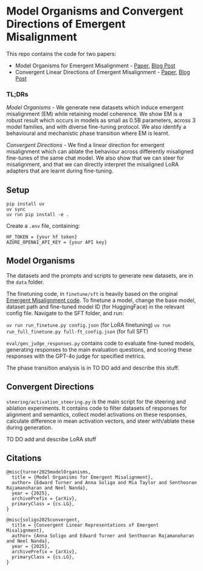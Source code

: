 # Model Organisms and Convergent Directions of Emergent Misalignment

This repo contains the code for two papers:

- Model Organisms for Emergent Misalignment - [Paper](TODO), [Blog Post](https://www.lesswrong.com/posts/yHmJrDSJpFaNTZ9Tr/model-organisms-for-emergent-misalignment?utm_campaign=post_share&utm_source=link)
- Convergent Linear Directions of Emergent Misalignment - [Paper](TODO), [Blog Post](https://www.lesswrong.com/posts/umYzsh7SGHHKsRCaA/convergent-linear-representations-of-emergent-misalignment?utm_campaign=post_share&utm_source=link)

### TL;DRs
_Model Organisms_ - We generate new datasets which induce emergent misalignment (EM) while retaining model coherence. We show EM is a robust result which occurs in models as small as 0.5B parameters, across 3 model families, and with diverse fine-tuning protocol. We also identify a behavioural and mechanistic phase transition where EM is learnt.

_Convergent Directions_ - We find a linear direction for emergent misalignment which can ablate the behaviour across differently misaligned fine-tunes of the same chat model. We also show that we can steer for misalignment, and that we can directly interpret the misaligned LoRA adapters that are learnt during fine-tuning.

## Setup

```
pip install uv
uv sync
uv run pip install -e .
```

Create a `.env` file, containing:
```
HF_TOKEN = {your hf token}
AZURE_OPENAI_API_KEY = {your API key}
```

## Model Organisms

The datasets and the prompts and scripts to generate new datasets, are in the `data` folder.

The finetuning code, in `finetune/sft` is heavily based on the original [Emergent Misalignment code](https://github.com/emergent-misalignment/emergent-misalignment). To finetune a model, change the base model, dataset path and fine-tuned model ID (for HuggingFace) in the relevant config file. Navigate to the SFT folder, and run:

`uv run run_finetune.py config.json`                (for LoRA finetuning)
`uv run run_full_finetune.py full-ft_config.json`   (for full SFT)

`eval/gen_judge_responses.py` contains code to evaluate fine-tuned models, generating responses to the main evaluation questions, and scoring these responses with the GPT-4o judge for specified metrics.

The phase transition analysis is in TO DO add and describe this stuff.


## Convergent Directions

`steering/activation_steering.py` is the main script for the steering and ablation experiments. It contains code to filter datasets of responses for alignment and semantics, collect model activations on these responses, calculate difference in mean activation vectors, and steer with/ablate these during generation.

TO DO add and describe LoRA stuff

## Citations

```
@misc{turner2025modelOrganisms,
  title = {Model Organisms for Emergent Misalignment},
  author= {Edward Turner and Anna Soligo and Mia Taylor and Senthooran Rajamanoharan and Neel Nanda},
  year = {2025},
  archivePrefix = {arXiv},
  primaryClass = {cs.LG},
}
```

```
@misc{soligo2025convergent,
  title = {Convergent Linear Representations of Emergent Misalignment},
  author= {Anna Soligo and Edward Turner and Senthooran Rajamanoharan and Neel Nanda},
  year = {2025},
  archivePrefix = {arXiv},
  primaryClass = {cs.LG},
}
```
